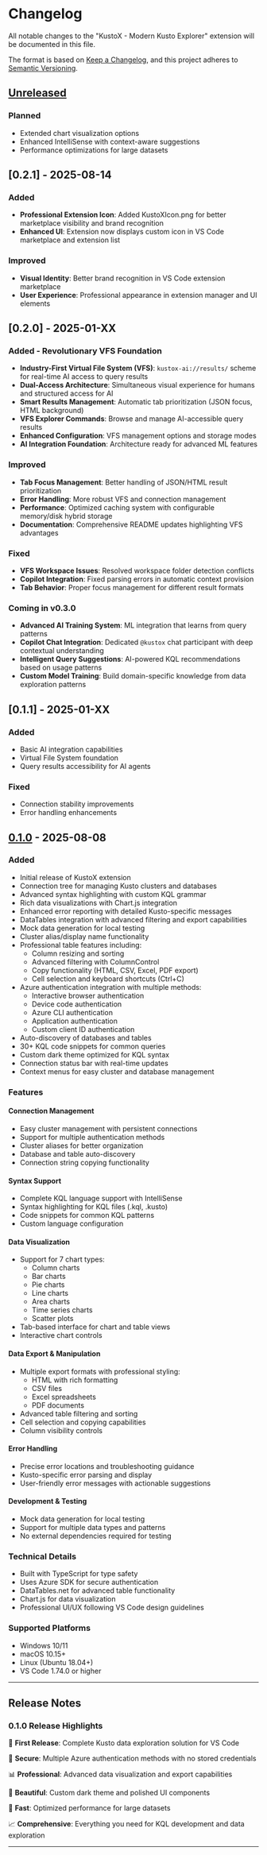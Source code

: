 # Changelog

All notable changes to the "KustoX - Modern Kusto Explorer" extension will be documented in this file.

The format is based on [Keep a Changelog](https://keepachangelog.com/en/1.0.0/),
and this project adheres to [Semantic Versioning](https://semver.org/spec/v2.0.0.html).

## [Unreleased]

### Planned
- Extended chart visualization options
- Enhanced IntelliSense with context-aware suggestions
- Performance optimizations for large datasets

## [0.2.1] - 2025-08-14

### Added
- **Professional Extension Icon**: Added KustoXIcon.png for better marketplace visibility and brand recognition
- **Enhanced UI**: Extension now displays custom icon in VS Code marketplace and extension list

### Improved
- **Visual Identity**: Better brand recognition in VS Code extension marketplace
- **User Experience**: Professional appearance in extension manager and UI elements

## [0.2.0] - 2025-01-XX

### Added - Revolutionary VFS Foundation
- **Industry-First Virtual File System (VFS)**: `kustox-ai://results/` scheme for real-time AI access to query results
- **Dual-Access Architecture**: Simultaneous visual experience for humans and structured access for AI
- **Smart Results Management**: Automatic tab prioritization (JSON focus, HTML background)
- **VFS Explorer Commands**: Browse and manage AI-accessible query results
- **Enhanced Configuration**: VFS management options and storage modes
- **AI Integration Foundation**: Architecture ready for advanced ML features

### Improved
- **Tab Focus Management**: Better handling of JSON/HTML result prioritization
- **Error Handling**: More robust VFS and connection management
- **Performance**: Optimized caching system with configurable memory/disk hybrid storage
- **Documentation**: Comprehensive README updates highlighting VFS advantages

### Fixed
- **VFS Workspace Issues**: Resolved workspace folder detection conflicts
- **Copilot Integration**: Fixed parsing errors in automatic context provision
- **Tab Behavior**: Proper focus management for different result formats

### Coming in v0.3.0
- **Advanced AI Training System**: ML integration that learns from query patterns
- **Copilot Chat Integration**: Dedicated `@kustox` chat participant with deep contextual understanding
- **Intelligent Query Suggestions**: AI-powered KQL recommendations based on usage patterns
- **Custom Model Training**: Build domain-specific knowledge from data exploration patterns

## [0.1.1] - 2025-01-XX

### Added
- Basic AI integration capabilities
- Virtual File System foundation
- Query results accessibility for AI agents

### Fixed
- Connection stability improvements
- Error handling enhancements

## [0.1.0] - 2025-08-08

### Added
- Initial release of KustoX extension
- Connection tree for managing Kusto clusters and databases
- Advanced syntax highlighting with custom KQL grammar
- Rich data visualizations with Chart.js integration
- Enhanced error reporting with detailed Kusto-specific messages
- DataTables integration with advanced filtering and export capabilities
- Mock data generation for local testing
- Cluster alias/display name functionality
- Professional table features including:
  - Column resizing and sorting
  - Advanced filtering with ColumnControl
  - Copy functionality (HTML, CSV, Excel, PDF export)
  - Cell selection and keyboard shortcuts (Ctrl+C)
- Azure authentication integration with multiple methods:
  - Interactive browser authentication
  - Device code authentication
  - Azure CLI authentication
  - Application authentication
  - Custom client ID authentication
- Auto-discovery of databases and tables
- 30+ KQL code snippets for common queries
- Custom dark theme optimized for KQL syntax
- Connection status bar with real-time updates
- Context menus for easy cluster and database management

### Features

#### **Connection Management**
- Easy cluster management with persistent connections
- Support for multiple authentication methods
- Cluster aliases for better organization
- Database and table auto-discovery
- Connection string copying functionality

#### **Syntax Support**
- Complete KQL language support with IntelliSense
- Syntax highlighting for KQL files (.kql, .kusto)
- Code snippets for common KQL patterns
- Custom language configuration

#### **Data Visualization**
- Support for 7 chart types:
  - Column charts
  - Bar charts
  - Pie charts
  - Line charts
  - Area charts
  - Time series charts
  - Scatter plots
- Tab-based interface for chart and table views
- Interactive chart controls

#### **Data Export & Manipulation**
- Multiple export formats with professional styling:
  - HTML with rich formatting
  - CSV files
  - Excel spreadsheets
  - PDF documents
- Advanced table filtering and sorting
- Cell selection and copying capabilities
- Column visibility controls

#### **Error Handling**
- Precise error locations and troubleshooting guidance
- Kusto-specific error parsing and display
- User-friendly error messages with actionable suggestions

#### **Development & Testing**
- Mock data generation for local testing
- Support for multiple data types and patterns
- No external dependencies required for testing

### Technical Details
- Built with TypeScript for type safety
- Uses Azure SDK for secure authentication
- DataTables.net for advanced table functionality
- Chart.js for data visualization
- Professional UI/UX following VS Code design guidelines

### Supported Platforms
- Windows 10/11
- macOS 10.15+
- Linux (Ubuntu 18.04+)
- VS Code 1.74.0 or higher

---

## Release Notes

### 0.1.0 Release Highlights

🎉 **First Release**: Complete Kusto data exploration solution for VS Code

🔐 **Secure**: Multiple Azure authentication methods with no stored credentials

📊 **Professional**: Advanced data visualization and export capabilities

🎨 **Beautiful**: Custom dark theme and polished UI components

🚀 **Fast**: Optimized performance for large datasets

📈 **Comprehensive**: Everything you need for KQL development and data exploration

---

[Unreleased]: https://github.com/Belkhiria/KustoX/compare/v0.1.0...HEAD
[0.1.0]: https://github.com/Belkhiria/KustoX/releases/tag/v0.1.0
